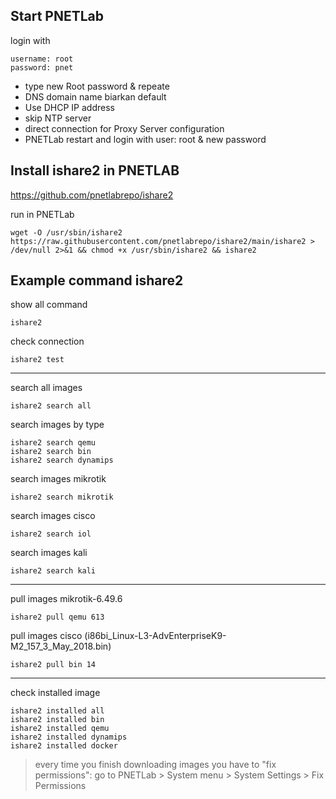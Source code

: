 ## Start PNETLab

login with

    username: root
    password: pnet

- type new Root password & repeate
- DNS domain name biarkan default
- Use DHCP IP address
- skip NTP server
- direct connection for Proxy Server configuration
- PNETLab restart and login with user: root & new password

## Install ishare2 in PNETLAB

https://github.com/pnetlabrepo/ishare2

run in PNETLab

    wget -O /usr/sbin/ishare2 https://raw.githubusercontent.com/pnetlabrepo/ishare2/main/ishare2 > /dev/null 2>&1 && chmod +x /usr/sbin/ishare2 && ishare2

## Example command ishare2

show all command

    ishare2

check connection

    ishare2 test

---

search all images

    ishare2 search all

search images by type

    ishare2 search qemu
    ishare2 search bin
    ishare2 search dynamips

search images mikrotik

    ishare2 search mikrotik

search images cisco

    ishare2 search iol

search images kali

    ishare2 search kali

---

pull images mikrotik-6.49.6

    ishare2 pull qemu 613

pull images cisco (i86bi_Linux-L3-AdvEnterpriseK9-M2_157_3_May_2018.bin)

    ishare2 pull bin 14

---

check installed image

    ishare2 installed all
    ishare2 installed bin
    ishare2 installed qemu
    ishare2 installed dynamips
    ishare2 installed docker

> every time you finish downloading images you have to "fix permissions": go to PNETLab > System menu > System Settings > Fix Permissions

